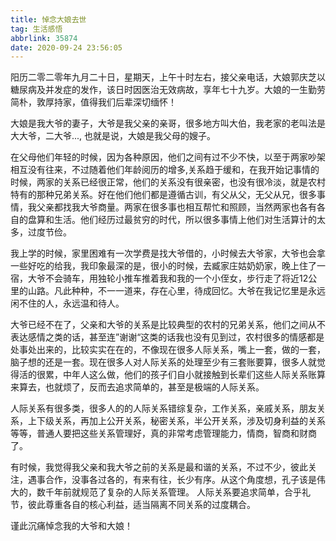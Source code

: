 ```yaml
---
title: 悼念大娘去世
tag: 生活感悟
abbrlink: 35874
date: 2020-09-24 23:56:05
---
```

阳历二零二零年九月二十日，星期天，上午十时左右，接父亲电话，大娘郭庆芝以糖尿病及并发症的发作，该日时因医治无效病故，享年七十九岁。大娘的一生勤劳简朴，敦厚持家，值得我们后辈深切缅怀！

大娘是我大爷的妻子，大爷是我父亲的亲哥，很多地方叫大伯，我老家的老叫法是大大爷，二大爷..., 也就是说，大娘是我父母的嫂子。

在父母他们年轻的时候，因为各种原因，他们之间有过不少不快，以至于两家吵架相互没有往来，不过随着他们年龄阅历的增多,关系趋于缓和，在我开始记事情的时候，两家的关系已经很正常，他们的关系没有很亲密，也没有很冷淡，就是农村特有的那种兄弟关系。好在他们他们都是遵循古训，有父从父，无父从兄，很多事情，我父亲都找我大爷商量。两家在很多事也相互帮忙和照顾，当然两家也各有各自的盘算和生活。他们经历过最贫穷的时代，所以很多事情上他们对生活算计的太多，过度节俭。

我上学的时候，家里困难有一次学费是找大爷借的，小时候去大爷家，大爷也会拿一些好吃的给我，我印象最深的是，很小的时候，去臧家庄姑奶奶家，晚上住了一宿，大爷不会骑车，用独轮小推车推着我和我的一个小侄女，步行走了将近12公里的山路。凡此种种，不一一道来，存在心里，待成回忆。大爷在我记忆里是永远闲不住的人，永远温和待人。

大爷已经不在了，父亲和大爷的关系是比较典型的农村的兄弟关系，他们之间从不表达感情之类的话，甚至连”谢谢“这类的话我也没有见到过，农村很多的情感都是处事处出来的，比较实实在在的，不像现在很多人际关系，嘴上一套，做的一套，脑子想的还是一套。现在很多人对人际关系的处理至少有三套账要算，很多人就觉得活的很累，中年人这么做，他们的孩子们自小就接触到长辈们这些人际关系账算来算去，也就烦了，反而去追求简单的，甚至是极端的人际关系。

人际关系有很多类，很多人的的人际关系错综复杂，工作关系，亲戚关系，朋友关系，上下级关系，再加上公开关系，秘密关系，半公开关系，涉及切身利益的关系等等，普通人要把这些关系管理好，真的非常考虑管理能力，情商，智商和财商了。

有时候，我觉得我父亲和我大爷之前的关系是最和谐的关系，不过不少，彼此关注，遇事合作，没事各过各的，有来有往，长少有序。从这个角度想，孔子该是伟大的，数千年前就规范了复杂的人际关系管理。 人际关系要追求简单，合乎礼节，彼此尊重各自的核心利益，适当隔离不同关系的过度耦合。

谨此沉痛悼念我的大爷和大娘！